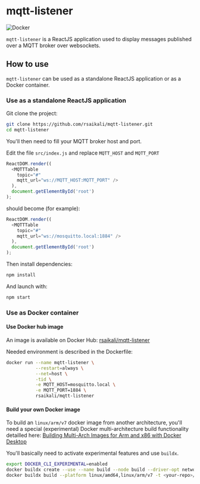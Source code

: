 # mqtt-listener

![Docker](https://github.com/rsaikali/mqtt-listener/workflows/Docker/badge.svg)

`mqtt-listener` is a ReactJS application used to display messages published over a MQTT broker over websockets.

## How to use

`mqtt-listener` can be used as a standalone ReactJS application or as a Docker container.

### Use as a standalone ReactJS application

Git clone the project:

```sh
git clone https://github.com/rsaikali/mqtt-listener.git
cd mqtt-listener
```

You'll then need to fill your MQTT broker host and port.

Edit the file `src/index.js` and replace `MQTT_HOST` and `MQTT_PORT`

```js
ReactDOM.render((
  <MQTTTable
    topic="#"
    mqtt_url="ws://MQTT_HOST:MQTT_PORT" />
  ),
  document.getElementById('root')
);
```

should become (for example):

```js
ReactDOM.render((
  <MQTTTable
    topic="#"
    mqtt_url="ws://mosquitto.local:1884" />
  ),
  document.getElementById('root')
);
```

Then install dependencies:

```sh
npm install
```

And launch with:

```sh
npm start
```

### Use as Docker container

#### Use Docker hub image

An image is available on Docker Hub: [rsaikali/mqtt-listener](https://hub.docker.com/r/rsaikali/mqtt-listener)

Needed environment is described in the Dockerfile:

```sh
docker run --name mqtt-listener \
           --restart=always \
           --net=host \
           -tid \
           -e MQTT_HOST=mosquitto.local \
           -e MQTT_PORT=1884 \
           rsaikali/mqtt-listener
```

#### Build your own Docker image

To build an `linux/arm/v7` docker image from another architecture, you'll need a special (experimental) Docker multi-architecture build functionality detailled here: [Building Multi-Arch Images for Arm and x86 with Docker Desktop](https://www.docker.com/blog/multi-arch-images/)

You'll basically need to activate experimental features and use `buildx`.

```sh
export DOCKER_CLI_EXPERIMENTAL=enabled
docker buildx create --use --name build --node build --driver-opt network=host
docker buildx build --platform linux/amd64,linux/arm/v7 -t <your-repo>/mqtt-listener --push .
```